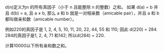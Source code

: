 d(n)定义为n 的所有真因子（小于 n 且能整除 n 的整数）之和。
如果 d(a) = b 并且 d(b) = a, 且 a ≠ b, 那么 a 和 b 就是一对相亲数（amicable pair），并且 a 和 b 都叫做亲和数（amicable number）。

例如220的真因子是 1, 2, 4, 5, 10, 11, 20, 22, 44, 55 和 110; 因此 d(220) = 284. 284的真因子是1, 2, 4, 71 和142; 所以d(284) = 220.

计算10000以下所有亲和数之和。